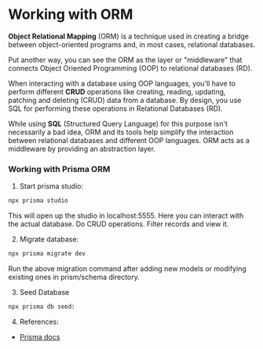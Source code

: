 # Working with ORM

**Object Relational Mapping** (ORM) is a technique used in creating a bridge between object-oriented programs and, in most cases, relational databases.

Put another way, you can see the ORM as the layer or "middleware" that connects Object Oriented Programming (OOP) to relational databases (RD).

When interacting with a database using OOP languages, you'll have to perform different **CRUD** operations like creating, reading, updating, patching and deleting (CRUD) data from a database. By design, you use SQL for performing these operations in Relational Databases (RD).

While using **SQL** (Structured Query Language) for this purpose isn't necessarily a bad idea, ORM and its tools help simplify the interaction between relational databases and different OOP languages. ORM acts as a middleware by providing an abstraction layer.

### Working with Prisma ORM

1. Start prisma studio:

```bash
npx prisma studio
```

This will open up the studio in localhost:5555. Here you can interact with the actual database. Do CRUD operations. Filter records and view it.

2. Migrate database:

```bash
npx prisma migrate dev
```

Run the above migration command after adding new models or modifying existing ones in prism/schema directory.

3. Seed Database

```bash
npx prisma db seed:
```

4. References:

-  [Prisma docs](https://www.prisma.io/docs/reference/api-reference)

